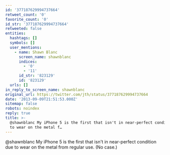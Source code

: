 ```yaml
---
id: '377187629994737664'
retweet_count: '0'
favorite_count: '0'
id_str: '377187629994737664'
retweeted: false
entities:
  hashtags: []
  symbols: []
  user_mentions:
    - name: Shawn Blanc
      screen_name: shawnblanc
      indices:
        - '0'
        - '11'
      id_str: '823129'
      id: '823129'
  urls: []
in_reply_to_screen_name: shawnblanc
original_url: https://twitter.com/jth/status/377187629994737664
date: '2013-09-09T21:51:53.000Z'
sitemap: false
robots: noindex
reply: true
title: >-
  @shawnblanc My iPhone 5 is the first that isn't in near-perfect condition due
  to wear on the metal f…
---
```


@shawnblanc My iPhone 5 is the first that isn't in near-perfect condition due to wear on the metal from regular use. (No case.)